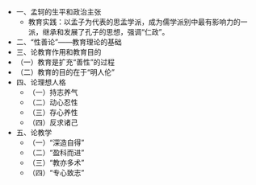 - 一、孟轲的生平和政治主张
	- 教育实践：以孟子为代表的思孟学派，成为儒学派别中最有影响力的一派，继承和发展了孔子的思想，强调“仁政”。
- 二、“性善论”——教育理论的基础
- 三、论教育作用和教育目的
- （一）教育是扩充“善性”的过程
- （二）教育的目的在于“明人伦”
- 四、论理想人格
	- （一）持志养气
	- （二）动心忍性
	- （三）存心养性
	- （四）反求诸己
- 五、论教学
	- （一）“深造自得”
	- （二）“盈科而进”
	- （三）“教亦多术”
	- （四）“专心致志”